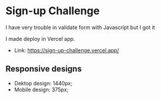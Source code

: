 # Sign-up Challenge

I have very trouble in validate form with Javascript but I got it

I made deploy in Vercel app.
- Link: https://sign-up-challenge.vercel.app/

## Responsive designs
- Dektop design: 1440px;
- Mobile design: 375px;
